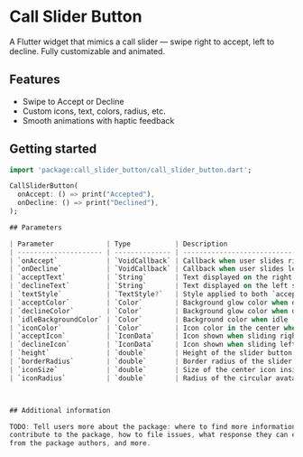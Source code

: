 <!-- 
This README describes the package. If you publish this package to pub.dev,
this README's contents appear on the landing page for your package.

For information about how to write a good package README, see the guide for
[writing package pages](https://dart.dev/tools/pub/writing-package-pages). 

For general information about developing packages, see the Dart guide for
[creating packages](https://dart.dev/guides/libraries/create-packages)
and the Flutter guide for
[developing packages and plugins](https://flutter.dev/to/develop-packages). 
-->
# Call Slider Button
A Flutter widget that mimics a call slider — swipe right to accept, left to decline. Fully customizable and animated.


## Features

- Swipe to Accept or Decline
- Custom icons, text, colors, radius, etc.
- Smooth animations with haptic feedback

## Getting started

```dart
import 'package:call_slider_button/call_slider_button.dart';

CallSliderButton(
  onAccept: () => print("Accepted"),
  onDecline: () => print("Declined"),
);

## Parameters

| Parameter             | Type           | Description                                           | Default             |
| --------------------- | -------------- | ----------------------------------------------------- | ------------------- |
| `onAccept`            | `VoidCallback` | Callback when user slides right to accept.            | **Required**        |
| `onDecline`           | `VoidCallback` | Callback when user slides left to decline.            | **Required**        |
| `acceptText`          | `String`       | Text displayed on the right side (Accept).            | `'Accept'`          |
| `declineText`         | `String`       | Text displayed on the left side (Decline).            | `'Decline'`         |
| `textStyle`           | `TextStyle?`   | Style applied to both `acceptText` and `declineText`. | `null`              |
| `acceptColor`         | `Color`        | Background glow color when dragging right.            | `Colors.green`      |
| `declineColor`        | `Color`        | Background glow color when dragging left.             | `Colors.red`        |
| `idleBackgroundColor` | `Color`        | Background color when idle (not being dragged).       | `Color(0x22FFFFFF)` |
| `iconColor`           | `Color`        | Icon color in the center when idle.                   | `Colors.green`      |
| `acceptIcon`          | `IconData`     | Icon shown when sliding right.                        | `Icons.call`        |
| `declineIcon`         | `IconData`     | Icon shown when sliding left.                         | `Icons.call_end`    |
| `height`              | `double`       | Height of the slider button container.                | `70`                |
| `borderRadius`        | `double`       | Border radius of the slider container.                | `50`                |
| `iconSize`            | `double`       | Size of the center icon inside the circular avatar.   | `35`                |
| `iconRadius`          | `double`       | Radius of the circular avatar around the icon.        | `30`                |



## Additional information

TODO: Tell users more about the package: where to find more information, how to 
contribute to the package, how to file issues, what response they can expect 
from the package authors, and more.
